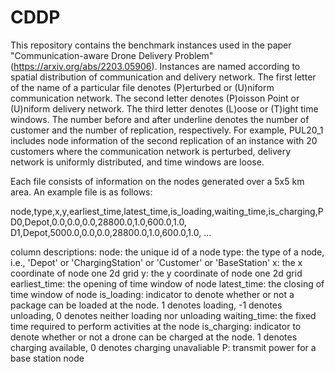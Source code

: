 # CDDP
This repository contains the benchmark instances used in the paper "Communication-aware Drone Delivery Problem" (https://arxiv.org/abs/2203.05906). Instances are named according to spatial distribution of communication and delivery network. The first letter of the name of a particular file denotes (P)erturbed or (U)niform communication network. The second letter denotes (P)oisson Point or (U)niform delivery network. The third letter denotes (L)oose or (T)ight time windows. The number before and after underline denotes the number of customer and the number of replication, respectively. For example, PUL20_1 includes node information of the second replication of an instance with 20 customers where the communication network is perturbed, delivery network is uniformly distributed, and time windows are loose.

Each file consists of information on the nodes generated over a 5x5 km area. An example file is as follows:

node,type,x,y,earliest_time,latest_time,is_loading,waiting_time,is_charging,P
D0,Depot,0.0,0.0,0.0,28800.0,1.0,600.0,1.0,
D1,Depot,5000.0,0.0,0.0,28800.0,1.0,600.0,1.0,
...

column descriptions:
node: the unique id of a node
type: the type of a node, i.e., 'Depot' or 'ChargingStation' or 'Customer' or 'BaseStation'
x: the x coordinate of node one 2d grid
y: the y coordinate of node one 2d grid
earliest_time: the opening of time window of node
latest_time: the closing of time window of node
is_loading: indicator to denote whether or not a package can be loaded at the node. 1 denotes loading, -1 denotes unloading, 0 denotes neither loading nor unloading
waiting_time: the fixed time required to perform activities at the node
is_charging: indicator to denote whether or not a drone can be charged at the node. 1 denotes charging available, 0 denotes charging unavaliable
P: transmit power for a base station node
